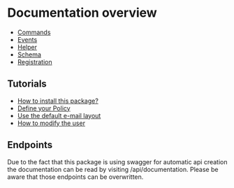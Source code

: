 # Documentation overview

- [Commands](commands.md)
- [Events](events.md)
- [Helper](helper.md)
- [Schema](schema.md)
- [Registration](registration.md)

## Tutorials

- [How to install this package?](install.md)
- [Define your Policy](tutorial_policy.md)
- [Use the default e-mail layout](emails.md)
- [How to modify the user](users.md)

## Endpoints

Due to the fact that this package is using swagger for automatic api creation the documentation can be read by visiting /api/documentation.
Please be aware that those endpoints can be overwritten.


